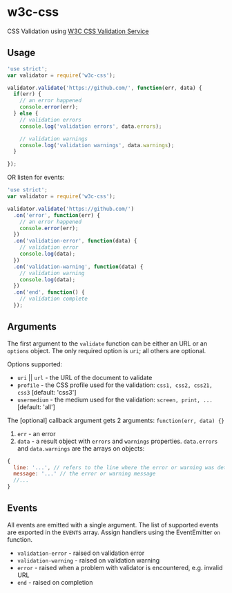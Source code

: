w3c-css
=======

CSS Validation using [W3C CSS Validation Service](http://jigsaw.w3.org/css-validator/)

## Usage

```javascript
'use strict';
var validator = require('w3c-css');

validator.validate('https://github.com/', function(err, data) {
  if(err) {
    // an error happened
    console.error(err);
  } else {
    // validation errors
    console.log('validation errors', data.errors);

    // validation warnings
    console.log('validation warnings', data.warnings);
  }

});

```

OR listen for events:

```javascript
'use strict';
var validator = require('w3c-css');

validator.validate('https://github.com/')
  .on('error', function(err) {
    // an error happened
    console.error(err);
  })
  .on('validation-error', function(data) {
    // validation error
    console.log(data);
  })
  .on('validation-warning', function(data) {
    // validation warning
    console.log(data);
  })
  .on('end', function() {
    // validation complete
  });

```

## Arguments

The first argument to the `validate` function can be either an URL or an `options` object. The only required option is `uri`; all others are optional.

Options supported:
* `uri` || `url` - the URL of the document to validate
* `profile` - the CSS profile used for the validation: `css1, css2, css21, css3` [default: 'css3']
* `usermedium` - the medium used for the validation: `screen, print, ...` [default: 'all']


The  [optional] callback argument gets 2 arguments: `function(err, data) {}`

1. `err` - an error
2. `data` - a result object with `errors` and `warnings` properties. `data.errors` and `data.warnings` are the arrays on objects:

```javascript
{
  line: '...', // refers to the line where the error or warning was detected
  message: '...' // the error or warning message
  //...
}
```

## Events

All events are emitted with a single argument. The list of supported events are exported in the
`EVENTS` array. Assign handlers using the EventEmitter `on` function.

* `validation-error` - raised on validation error
* `validation-warning` - raised on validation warning
* `error` - raised when a problem with validator is encountered, e.g. invalid URL
* `end` - raised on completion


  
